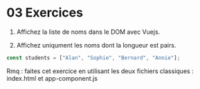 # 03 Exercices

1. Affichez la liste de noms dans le DOM avec Vuejs.

2. Affichez uniqument les noms dont la longueur est pairs.


```js
const students = ["Alan", "Sophie", "Bernard", "Annie"];
```

Rmq : faites cet exercice en utilisant les deux fichiers classiques : index.html et app-component.js
